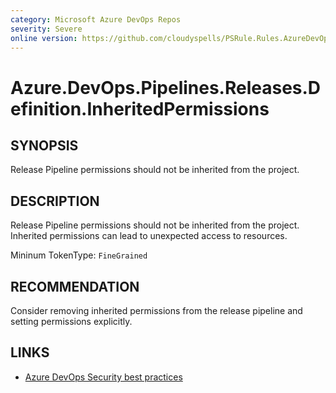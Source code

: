 ```yaml
---
category: Microsoft Azure DevOps Repos
severity: Severe
online version: https://github.com/cloudyspells/PSRule.Rules.AzureDevOps/blob/main/src/PSRule.Rules.AzureDevOps/en/Azure.DevOps.Pipelines.Releases.Definition.InheritedPermissions.md
---
```


# Azure.DevOps.Pipelines.Releases.Definition.InheritedPermissions

## SYNOPSIS

Release Pipeline permissions should not be inherited from the project.

## DESCRIPTION

Release Pipeline permissions should not be inherited from the project. Inherited
permissions can lead to unexpected access to resources.

Mininum TokenType: `FineGrained`

## RECOMMENDATION

Consider removing inherited permissions from the release pipeline and setting
permissions explicitly.

## LINKS

- [Azure DevOps Security best practices](https://learn.microsoft.com/en-us/azure/devops/organizations/security/security-best-practices?view=azure-devops#scoped-permissions)
